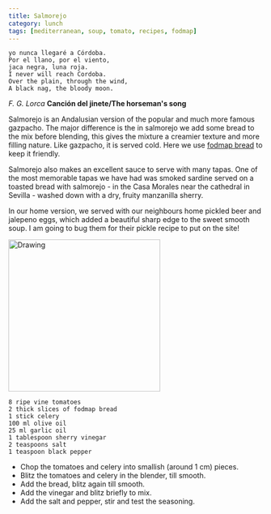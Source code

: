 ```yaml
---
title: Salmorejo 
category: lunch
tags: [mediterranean, soup, tomato, recipes, fodmap]
---
```


	yo nunca llegaré a Córdoba.
	Por el llano, por el viento,
	jaca negra, luna roja.
	I never will reach Cordoba.
	Over the plain, through the wind,
	A black nag, the bloody moon.
	
*F. G. Lorca* **Canción del jinete/The horseman's song**

Salmorejo is an Andalusian version of the popular and much more famous gazpacho. The major difference is the in salmorejo we add some bread to the mix before blending, this gives the mixture a creamier texture and more filling nature. Like gazpacho, it is served cold. Here we use [fodmap bread](https://fodblog.github.io/2017/porridge_bread/) to keep it friendly.

Salmorejo also makes an excellent sauce to serve with many tapas. One of the most memorable tapas we have had was smoked sardine served on a toasted bread with salmorejo - in the Casa Morales near the cathedral in Sevilla - washed down with a dry, fruity manzanilla sherry. 

In our home version, we served with our neighbours home pickled beer and jalepeno eggs, which added a beautiful sharp edge to the sweet smooth soup. I am going to bug them for their pickle recipe to put on the site!

<img src="http://fodblog.github.io/assets/pictures/salmorejo.jpg" alt="Drawing" style="width: 300px;"/>

	8 ripe vine tomatoes
	2 thick slices of fodmap bread
	1 stick celery
	100 ml olive oil
	25 ml garlic oil
	1 tablespoon sherry vinegar
	2 teaspoons salt
	1 teaspoon black pepper
	
* Chop the tomatoes and celery into smallish (around 1 cm) pieces.
* Blitz the tomatoes and celery in the blender, till smooth.
* Add the bread, blitz again till smooth.
* Add the vinegar and blitz briefly to mix.
* Add the salt and pepper, stir and test the seasoning.
	

